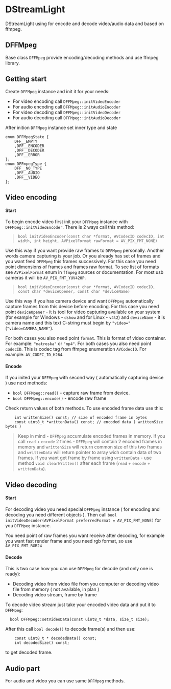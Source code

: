 # DStreamLight

DStreamLight using for encode and decode video/audio data and based on ffmpeg.

## DFFMpeg

Base class `DFFMpeg` provide encoding/decoding methods and use ffmpeg library. 

## Getting start

Create `DFFMpeg` instance and init it for your needs:
- For video encoding call `DFFMpeg::initVideoEncoder`
- For audio encoding call `DFFMpeg::initAudioEncoder`
- For video decoding call `DFFMpeg::initVideoDecoder`
- For audio decoding call `DFFMpeg::initAudioDecoder`

After inition `DFFMpeg` instance set inner type and state
```
enum DFFMpegState {
    DFF__EMPTY
    ,DFF__ENCODER
    ,DFF__DECODER
    ,DFF__ERROR
};
enum DFFmpegType {
    DFF__NO_TYPE
    ,DFF__AUDIO
    ,DFF__VIDEO
};
```
## Video encoding

#### Start
To begin encode video first init your `DFFMpeg` instance with `DFFMpeg::initVideoEncoder`. There is 2 ways call this method:

> `bool initVideoEncoder(const char *format, AVCodecID codecID, int width, int height, AVPixelFormat rawFormat = AV_PIX_FMT_NONE)`

Use this way if you want provide raw frames to `DFFMpeg` personally. Another words camera capturing is your job. Or you already has set of frames
and you want feed `DFFMpeg` this frames successively. For this case you need point dimensions of frames and frames raw format. To see list of formats see 
`AVPixelFormat` enum in `ffmpeg` sources or documentation. For most usb cameras it will be `AV_PIX_FMT_YUV420P`.

> `bool initVideoEncoder(const char *format, AVCodecID codecID, const char *deviceOpener, const char *deviceName)`

Use this way if you has camera device and want `DFFMpeg` automatically capture frames from this device before encoding. For this case you need point 
`deviceOpener` - it is tool for video capturing available on your system (for example for Windows - `dshow` and for Linux - `v4l2`) and 
`deviceName` - it is camera name and this text C-string must begin by `"video="` (`"video=CAMERA_NAME"`). 

For both cases you also need point `format`. This is format of video container. For example: `"matroska"` or `"mp4"`.
For both cases you also need point `codecID`. This is codec tag from ffmpeg enumeration `AVCodecID`. For example: `AV_CODEC_ID_H264`.

#### Encode
If you inited your `DFFMpeg` with second way ( automatically capturing device ) use next methods:
- `bool DFFMpeg::read()` - capture raw frame from device.
- `bool DFFMpeg::encode()` - encode raw frame

Check return values of both methods. To use encoded frame data use this:
```
    int writtenSize() const; // size of encoded frame in bytes
    const uint8_t *writtenData() const; // encoded data ( writtenSize bytes )
```
> Keep in mind - `DFFMpeg` accumulate encoded frames in memory. If you call `read` + `encode` 2 times - `DFFMpeg` will contain 2 encoded frames in memory
and `writtenSize` will return common size of this two frames and `writtenData` will return pointer to array wich contain data of two frames. 
If you want get frame by frame using `writtenData` - use method `void clearWritten()` after each frame (`read` + `encode` + `writtenData`).

## Video decoding

#### Start
For decoding video you need special `DFFMpeg` instance ( for encoding and decoding you need different objects ).
Then call `bool initVideoDecoder(AVPixelFormat preferredFormat = AV_PIX_FMT_NONE)` for you `DFFMpeg` instance.

You need point of raw frames you want receive after decoding, for example you want fast render frame and you need rgb format, so use `AV_PIX_FMT_RGB24`

#### Decode
This is two case how you can use `DFFMpeg` for decode (and only one is ready):
- Decoding video from video file from you computer or decoding video file from memory ( not available, in plan )
- Decoding video stream, frame by frame

To decode video stream just take your encoded video data and put it to `DFFMpeg`:
```
  bool DFFMpeg::setVideoData(const uint8_t *data, size_t size);
```
After this call `bool decode()` to decode frame(s) and then use:
```
    const uint8_t * decodedData() const;
    int decodedSize() const;
```
to get decoded frame.

## Audio part

For audio and video you can use same `DFFMpeg` methods.
